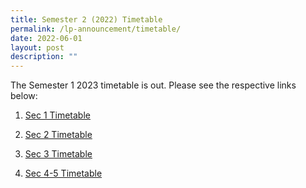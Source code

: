 ```yaml
---
title: Semester 2 (2022) Timetable
permalink: /lp-announcement/timetable/
date: 2022-06-01
layout: post
description: ""
---
```

<p>The Semester 1 2023 timetable is out. Please see the respective links below:</p>
<ol>
<li>
<p ><a href="https://drive.google.com/drive/folders/1In9AMXTmgdANW9X_aGB39H3pwb83EOJR?usp=sharing" style="font-type:Open Sans;">Sec 1 Timetable</a></p>
</li>
<li>
<p><a href="/files/Sec-2-Timetable-wef-27-Jun-2022.pdf">Sec 2 Timetable</a></p>
</li>
<li>
<p><a href="/files/Sec-3-Timetable-wef-27-Jun-2022.pdf">Sec 3 Timetable</a></p>
</li>
<li>
<p><a href="/files/Sec-4-5-Timetable-wef-27-Jun-2022.pdf">Sec 4-5 Timetable</a></p>
</li>
</ol>